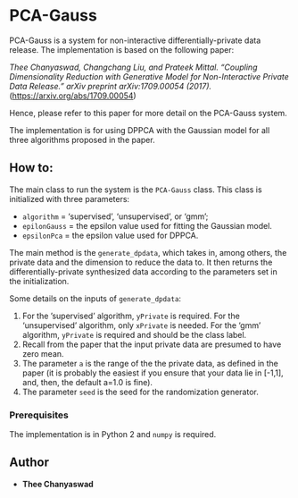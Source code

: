 # PCA-Gauss

PCA-Gauss is a system for non-interactive differentially-private data release. The implementation is based on the following paper:

*Thee Chanyaswad, Changchang Liu, and Prateek Mittal. “Coupling Dimensionality Reduction with Generative Model for Non-Interactive Private Data Release.” arXiv preprint arXiv:1709.00054 (2017).* (https://arxiv.org/abs/1709.00054)

Hence, please refer to this paper for more detail on the PCA-Gauss system.

The implementation is for using DPPCA with the Gaussian model for all three algorithms proposed in the paper.

## How to:

The main class to run the system is the `PCA-Gauss` class. This class is initialized with three parameters:
- `algorithm` = ‘supervised’, ‘unsupervised’, or ‘gmm’;
- `epilonGauss` = the epsilon value used for fitting the Gaussian model.
- `epsilonPca` = the epsilon value used for DPPCA.

The main method is the `generate_dpdata`, which takes in, among others, the private data and the dimension to reduce the data to. It then returns the differentially-private synthesized data according to the parameters set in the initialization.

Some details on the inputs of `generate_dpdata`:
1) For the ’supervised’ algorithm, `yPrivate` is required. For the ‘unsupervised’ algorithm, only `xPrivate` is needed. For the ‘gmm’ algorithm, `yPrivate` is required and should be the class label.
2) Recall from the paper that the input private data are presumed to have zero mean.
3) The parameter `a` is the range of the the private data, as defined in the paper (it is probably the easiest if you ensure that your data lie in [-1,1], and, then, the default a=1.0 is fine).
4) The parameter `seed` is the seed for the randomization generator.


### Prerequisites

The implementation is in Python 2 and `numpy` is required.


## Author

* **Thee Chanyaswad**

